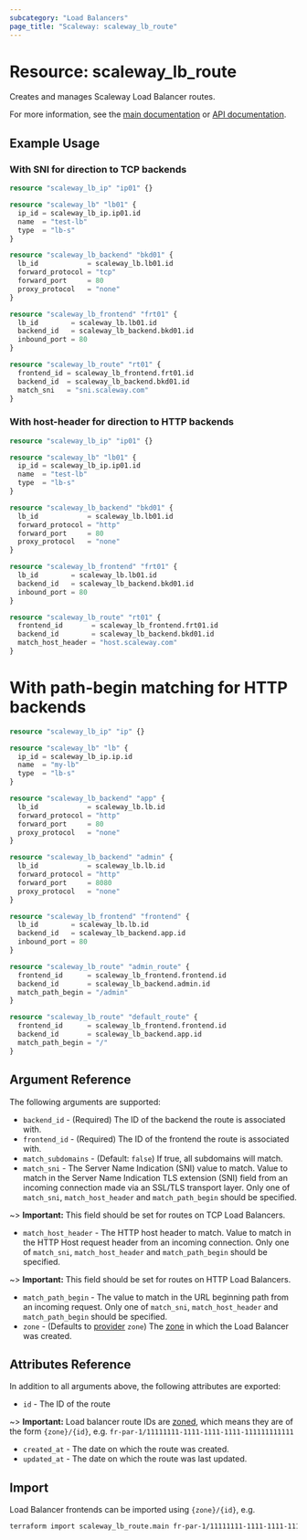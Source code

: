 ```yaml
---
subcategory: "Load Balancers"
page_title: "Scaleway: scaleway_lb_route"
---
```


# Resource: scaleway_lb_route

Creates and manages Scaleway Load Balancer routes.

For more information, see the [main documentation](https://www.scaleway.com/en/docs/load-balancer/how-to/create-manage-routes/) or [API documentation](https://www.scaleway.com/en/developers/api/load-balancer/zoned-api/#path-route).

## Example Usage

### With SNI for direction to TCP backends

```terraform
resource "scaleway_lb_ip" "ip01" {}

resource "scaleway_lb" "lb01" {
  ip_id = scaleway_lb_ip.ip01.id
  name  = "test-lb"
  type  = "lb-s"
}

resource "scaleway_lb_backend" "bkd01" {
  lb_id            = scaleway_lb.lb01.id
  forward_protocol = "tcp"
  forward_port     = 80
  proxy_protocol   = "none"
}

resource "scaleway_lb_frontend" "frt01" {
  lb_id        = scaleway_lb.lb01.id
  backend_id   = scaleway_lb_backend.bkd01.id
  inbound_port = 80
}

resource "scaleway_lb_route" "rt01" {
  frontend_id = scaleway_lb_frontend.frt01.id
  backend_id  = scaleway_lb_backend.bkd01.id
  match_sni   = "sni.scaleway.com"
}
```

### With host-header for direction to HTTP backends

```terraform
resource "scaleway_lb_ip" "ip01" {}

resource "scaleway_lb" "lb01" {
  ip_id = scaleway_lb_ip.ip01.id
  name  = "test-lb"
  type  = "lb-s"
}

resource "scaleway_lb_backend" "bkd01" {
  lb_id            = scaleway_lb.lb01.id
  forward_protocol = "http"
  forward_port     = 80
  proxy_protocol   = "none"
}

resource "scaleway_lb_frontend" "frt01" {
  lb_id        = scaleway_lb.lb01.id
  backend_id   = scaleway_lb_backend.bkd01.id
  inbound_port = 80
}

resource "scaleway_lb_route" "rt01" {
  frontend_id       = scaleway_lb_frontend.frt01.id
  backend_id        = scaleway_lb_backend.bkd01.id
  match_host_header = "host.scaleway.com"
}
```

# With path-begin matching for HTTP backends

```terraform
resource "scaleway_lb_ip" "ip" {}

resource "scaleway_lb" "lb" {
  ip_id = scaleway_lb_ip.ip.id
  name  = "my-lb"
  type  = "lb-s"
}

resource "scaleway_lb_backend" "app" {
  lb_id            = scaleway_lb.lb.id
  forward_protocol = "http"
  forward_port     = 80
  proxy_protocol   = "none"
}

resource "scaleway_lb_backend" "admin" {
  lb_id            = scaleway_lb.lb.id
  forward_protocol = "http"
  forward_port     = 8080
  proxy_protocol   = "none"
}

resource "scaleway_lb_frontend" "frontend" {
  lb_id        = scaleway_lb.lb.id
  backend_id   = scaleway_lb_backend.app.id
  inbound_port = 80
}

resource "scaleway_lb_route" "admin_route" {
  frontend_id      = scaleway_lb_frontend.frontend.id
  backend_id       = scaleway_lb_backend.admin.id
  match_path_begin = "/admin"
}

resource "scaleway_lb_route" "default_route" {
  frontend_id      = scaleway_lb_frontend.frontend.id
  backend_id       = scaleway_lb_backend.app.id
  match_path_begin = "/"
}
```

## Argument Reference

The following arguments are supported:

- `backend_id` - (Required) The ID of the backend the route is associated with.
- `frontend_id` - (Required) The ID of the frontend the route is associated with.
- `match_subdomains` - (Default: `false`) If true, all subdomains will match.
- `match_sni` - The Server Name Indication (SNI) value to match. Value to match in the Server Name Indication TLS extension (SNI) field from an incoming connection made via an SSL/TLS transport layer.
  Only one of `match_sni`, `match_host_header` and `match_path_begin` should be specified.

~> **Important:** This field should be set for routes on TCP Load Balancers.

- `match_host_header` - The HTTP host header to match. Value to match in the HTTP Host request header from an incoming connection.
  Only one of `match_sni`, `match_host_header` and `match_path_begin` should be specified.  

~> **Important:** This field should be set for routes on HTTP Load Balancers.

- `match_path_begin` - The value to match in the URL beginning path from an incoming request.
  Only one of `match_sni`, `match_host_header` and `match_path_begin` should be specified.
- `zone` - (Defaults to [provider](../index.md#zone) `zone`) The [zone](../guides/regions_and_zones.md#zones) in which the Load Balancer was created.

## Attributes Reference

In addition to all arguments above, the following attributes are exported:

- `id` - The ID of the route

~> **Important:** Load balancer route IDs are [zoned](../guides/regions_and_zones.md#resource-ids), which means they are of the form `{zone}/{id}`, e.g. `fr-par-1/11111111-1111-1111-1111-111111111111`

- `created_at` - The date on which the route was created.
- `updated_at` - The date on which the route was last updated.

## Import

Load Balancer frontends can be imported using `{zone}/{id}`, e.g.

```bash
terraform import scaleway_lb_route.main fr-par-1/11111111-1111-1111-1111-111111111111
```

